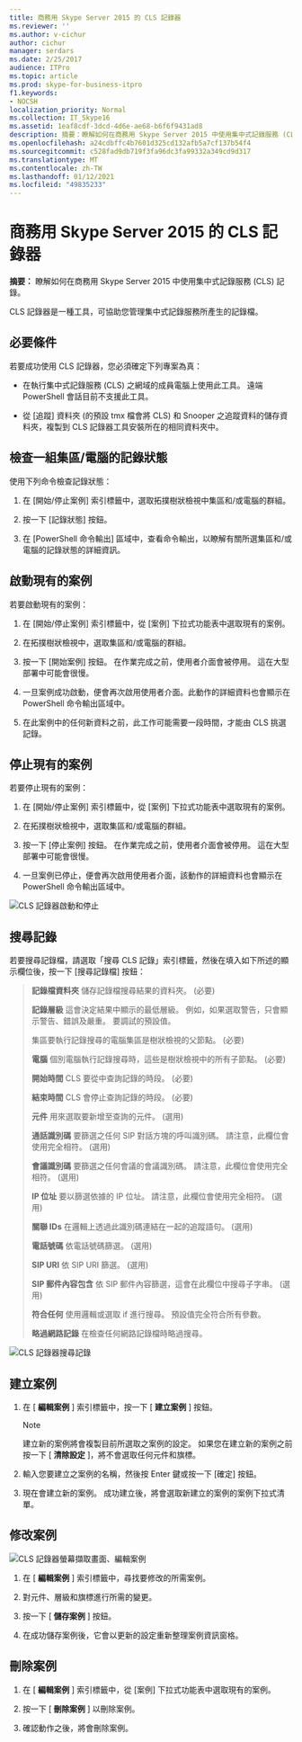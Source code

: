 ```yaml
---
title: 商務用 Skype Server 2015 的 CLS 記錄器
ms.reviewer: ''
ms.author: v-cichur
author: cichur
manager: serdars
ms.date: 2/25/2017
audience: ITPro
ms.topic: article
ms.prod: skype-for-business-itpro
f1.keywords:
- NOCSH
localization_priority: Normal
ms.collection: IT_Skype16
ms.assetid: 1eaf8cdf-3dcd-4d6e-ae68-b6f6f9431ad8
description: 摘要：瞭解如何在商務用 Skype Server 2015 中使用集中式記錄服務 (CLS) 記錄。
ms.openlocfilehash: a24cdbffc4b7601d325cd132afb5a7cf137b54f4
ms.sourcegitcommit: c528fad9db719f3fa96dc3fa99332a349cd9d317
ms.translationtype: MT
ms.contentlocale: zh-TW
ms.lasthandoff: 01/12/2021
ms.locfileid: "49835233"
---
```

# <a name="cls-logger-for-skype-for-business-server-2015"></a>商務用 Skype Server 2015 的 CLS 記錄器
 
**摘要：** 瞭解如何在商務用 Skype Server 2015 中使用集中式記錄服務 (CLS) 記錄。
  
CLS 記錄器是一種工具，可協助您管理集中式記錄服務所產生的記錄檔。
  
## <a name="prerequisites"></a>必要條件

若要成功使用 CLS 記錄器，您必須確定下列專案為真：
  
- 在執行集中式記錄服務 (CLS) 之網域的成員電腦上使用此工具。 遠端 PowerShell 會話目前不支援此工具。
    
- 從 [追蹤] 資料夾 (的預設 tmx 檔會將 CLS) 和 Snooper 之追蹤資料的儲存資料夾，複製到 CLS 記錄器工具安裝所在的相同資料夾中。
    
## <a name="check-the-logging-status-of-a-set-of-poolscomputers"></a>檢查一組集區/電腦的記錄狀態

使用下列命令檢查記錄狀態：
  
1. 在 [開始/停止案例] 索引標籤中，選取拓撲樹狀檢視中集區和/或電腦的群組。
    
2. 按一下 [記錄狀態] 按鈕。
    
3. 在 [PowerShell 命令輸出] 區域中，查看命令輸出，以瞭解有關所選集區和/或電腦的記錄狀態的詳細資訊。
    
## <a name="start-an-existing-scenario"></a>啟動現有的案例

若要啟動現有的案例：
  
1. 在 [開始/停止案例] 索引標籤中，從 [案例] 下拉式功能表中選取現有的案例。
    
2. 在拓撲樹狀檢視中，選取集區和/或電腦的群組。
    
3. 按一下 [開始案例] 按鈕。 在作業完成之前，使用者介面會被停用。 這在大型部署中可能會很慢。
    
4. 一旦案例成功啟動，便會再次啟用使用者介面。此動作的詳細資料也會顯示在 PowerShell 命令輸出區域中。
    
5. 在此案例中的任何新資料之前，此工作可能需要一段時間，才能由 CLS 挑選記錄。
    
## <a name="stop-an-existing-scenario"></a>停止現有的案例

若要停止現有的案例：
  
1. 在 [開始/停止案例] 索引標籤中，從 [案例] 下拉式功能表中選取現有的案例。
    
2. 在拓撲樹狀檢視中，選取集區和/或電腦的群組。
    
3. 按一下 [停止案例] 按鈕。 在作業完成之前，使用者介面會被停用。 這在大型部署中可能會很慢。
    
4. 一旦案例已停止，便會再次啟用使用者介面，該動作的詳細資料也會顯示在 PowerShell 命令輸出區域中。
    
![CLS 記錄器啟動和停止](../../media/2c4a36c2-b5db-4550-a3b3-41f18e0e2f0c.png)
  
## <a name="search-for-logs"></a>搜尋記錄

若要搜尋記錄檔，請選取「搜尋 CLS 記錄」索引標籤，然後在填入如下所述的顯示欄位後，按一下 [搜尋記錄檔] 按鈕：
  
> **記錄檔資料夾** 儲存記錄檔搜尋結果的資料夾。  (必要) 
> 
> **記錄層級** 這會決定結果中顯示的最低層級。 例如，如果選取警告，只會顯示警告、錯誤及嚴重。 要調試的預設值。
> 
> 集區要執行記錄搜尋的電腦集區是樹狀檢視的父節點。  (必要) 
> 
> **電腦** 個別電腦執行記錄搜尋時，這些是樹狀檢視中的所有子節點。  (必要) 
> 
> **開始時間** CLS 要從中查詢記錄的時段。  (必要) 
> 
> **結束時間** CLS 會停止查詢記錄的時段。  (必要) 
> 
> **元件** 用來選取要新增至查詢的元件。 (選用)
> 
> **通話識別碼** 要篩選之任何 SIP 對話方塊的呼叫識別碼。 請注意，此欄位會使用完全相符。 (選用)
> 
> **會議識別碼** 要篩選之任何會議的會議識別碼。 請注意，此欄位會使用完全相符。 (選用)
> 
> **IP 位址** 要以篩選依據的 IP 位址。 請注意，此欄位會使用完全相符。 (選用)
> 
> **關聯 IDs** 在邏輯上透過此識別碼連結在一起的追蹤語句。 (選用)
> 
> **電話號碼** 依電話號碼篩選。 (選用)
> 
> **SIP URI** 依 SIP URI 篩選。 (選用)
> 
> **SIP 郵件內容包含** 依 SIP 郵件內容篩選，這會在此欄位中搜尋子字串。 (選用)
> 
> **符合任何** 使用邏輯或選取 if 進行搜尋。 預設值完全符合所有參數。
> 
> **略過網路記錄** 在檢查任何網路記錄檔時略過搜尋。
    
![CLS 記錄器搜尋記錄](../../media/5793ea3c-6f5f-40ef-8b53-100da831eedf.png)
  
## <a name="create-a-scenario"></a>建立案例

1. 在 [ **編輯案例** ] 索引標籤中，按一下 [ **建立案例** ] 按鈕。
    
    > [!NOTE]
    > 建立新的案例將會複製目前所選取之案例的設定。 如果您在建立新的案例之前按一下 [ **清除設定** ]，將不會選取任何元件和旗標。
  
2. 輸入您要建立之案例的名稱，然後按 Enter 鍵或按一下 [確定] 按鈕。
    
3. 現在會建立新的案例。 成功建立後，將會選取新建立的案例的案例下拉式清單。
    
## <a name="modify-a-scenario"></a>修改案例

![CLS 記錄器螢幕擷取畫面、編輯案例](../../media/abbbcac0-8a2e-48af-a22f-4fee0283a29f.png)
  
1. 在 [ **編輯案例** ] 索引標籤中，尋找要修改的所需案例。
    
2. 對元件、層級和旗標進行所需的變更。
    
3. 按一下 [ **儲存案例** ] 按鈕。
    
4. 在成功儲存案例後，它會以更新的設定重新整理案例資訊窗格。
    
## <a name="delete-a-scenario"></a>刪除案例

1. 在 [ **編輯案例** ] 索引標籤中，從 [案例] 下拉式功能表中選取現有的案例。
    
2. 按一下 [ **刪除案例** ] 以刪除案例。
    
3. 確認動作之後，將會刪除案例。
    

